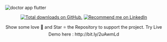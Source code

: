 ![doctor app flutter](https://user-images.githubusercontent.com/55942632/75431076-50810d00-5972-11ea-8c12-b0f82073f781.png)

<p align="center">
<a href="https://twitter.com/Theindianappguy">
    <img src="https://img.shields.io/github/stars/theindianappguy/doctor_booking_app?style=for-the-badge" alt="Total downloads on GitHub." /></a>
<a href="https://www.linkedin.com/in/lamsanskar/">
    <img src="https://img.shields.io/badge/Support-Recommed%2FEndorse%20me%20on%20Linkedin-blue?style=for-the-badge&logo=linkedin" alt="Recommend me on LinkedIn" /></a>
</p>
<p align="center">
Show some love 💜 and Star ⭐️ the Repository to support the project.
Try Live Demo here : http://bit.ly/2uAwmLd
</p>
